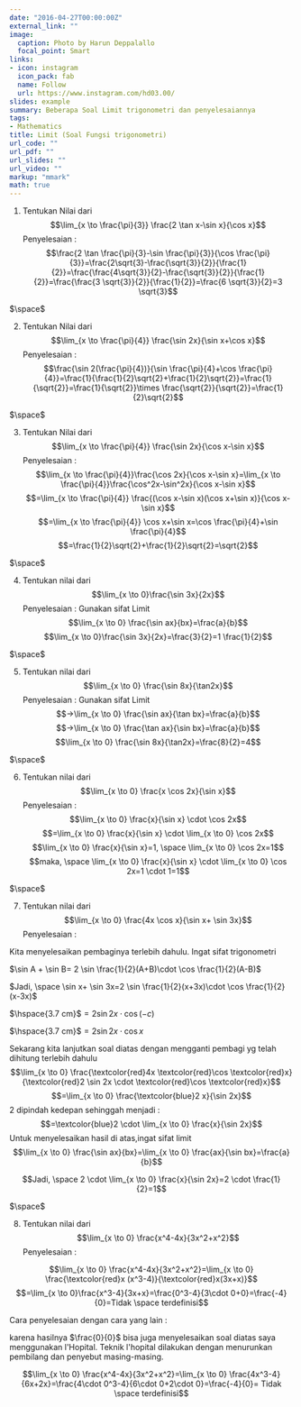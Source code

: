 ```yaml
---
date: "2016-04-27T00:00:00Z"
external_link: ""
image:
  caption: Photo by Harun Deppalallo
  focal_point: Smart
links:
- icon: instagram
  icon_pack: fab
  name: Follow
  url: https://www.instagram.com/hd03.00/
slides: example
summary: Beberapa Soal Limit trigonometri dan penyelesaiannya
tags:
- Mathematics
title: Limit (Soal Fungsi trigonometri)
url_code: ""
url_pdf: ""
url_slides: ""
url_video: ""
markup: "mmark"
math: true
---
```


1. Tentukan Nilai dari
$$\lim_{x \to \frac{\pi}{3}} \frac{2 \tan x-\sin x}{\cos x}$$
Penyelesaian :
$$\frac{2 \tan \frac{\pi}{3}-\sin \frac{\pi}{3}}{\cos \frac{\pi}{3}}=\frac{2\sqrt{3}-\frac{\sqrt{3}}{2}}{\frac{1}{2}}=\frac{\frac{4\sqrt{3}}{2}-\frac{\sqrt{3}}{2}}{\frac{1}{2}}=\frac{\frac{3 \sqrt{3}}{2}}{\frac{1}{2}}=\frac{6 \sqrt{3}}{2}=3 \sqrt{3}$$

$\space$

2. Tentukan Nilai dari
$$\lim_{x \to \frac{\pi}{4}} \frac{\sin 2x}{\sin x+\cos x}$$
Penyelesaian :
$$\frac{\sin 2(\frac{\pi}{4})}{\sin \frac{\pi}{4}+\cos \frac{\pi}{4}}=\frac{1}{\frac{1}{2}\sqrt{2}+\frac{1}{2}\sqrt{2}}=\frac{1}{\sqrt{2}}=\frac{1}{\sqrt{2}}\times \frac{\sqrt{2}}{\sqrt{2}}=\frac{1}{2}\sqrt{2}$$

$\space$

3. Tentukan Nilai dari
$$\lim_{x \to \frac{\pi}{4}} \frac{\sin 2x}{\cos x-\sin x}$$
Penyelesaian :
$$\lim_{x \to \frac{\pi}{4}}\frac{\cos 2x}{\cos x-\sin x}=\lim_{x \to \frac{\pi}{4}}\frac{\cos^2x-\sin^2x}{\cos x-\sin x}$$
$$=\lim_{x \to \frac{\pi}{4}} \frac{(\cos x-\sin x)(\cos x+\sin x)}{\cos x-\sin x}$$
$$=\lim_{x \to \frac{\pi}{4}} \cos x+\sin x=\cos \frac{\pi}{4}+\sin \frac{\pi}{4}$$
$$=\frac{1}{2}\sqrt{2}+\frac{1}{2}\sqrt{2}=\sqrt{2}$$

$\space$

4. Tentukan nilai dari
$$\lim_{x \to 0}\frac{\sin 3x}{2x}$$
Penyelesaian :
Gunakan sifat Limit $$\lim_{x \to 0} \frac{\sin ax}{bx}=\frac{a}{b}$$
$$\lim_{x \to 0}\frac{\sin 3x}{2x}=\frac{3}{2}=1 \frac{1}{2}$$

$\space$

5. Tentukan nilai dari
$$\lim_{x \to 0} \frac{\sin 8x}{\tan2x}$$
Penyelesaian :
Gunakan sifat Limit
$$->\lim_{x \to 0} \frac{\sin ax}{\tan bx}=\frac{a}{b}$$
$$->\lim_{x \to 0} \frac{\tan ax}{\sin bx}=\frac{a}{b}$$
$$\lim_{x \to 0} \frac{\sin 8x}{\tan2x}=\frac{8}{2}=4$$

$\space$

6. Tentukan nilai dari
$$\lim_{x \to 0} \frac{x \cos 2x}{\sin x}$$
Penyelesaian :
$$\lim_{x \to 0} \frac{x}{\sin x} \cdot \cos 2x$$
$$=\lim_{x \to 0} \frac{x}{\sin x} \cdot \lim_{x \to 0} \cos 2x$$
$$\lim_{x \to 0} \frac{x}{\sin x}=1, \space \lim_{x \to 0} \cos 2x=1$$
$$maka, \space \lim_{x \to 0} \frac{x}{\sin x} \cdot \lim_{x \to 0} \cos 2x=1 \cdot 1=1$$

$\space$

7. Tentukan nilai dari
$$\lim_{x \to 0} \frac{4x \cos x}{\sin x+ \sin 3x}$$
Penyelesaian :

Kita menyelesaikan pembaginya terlebih dahulu. Ingat sifat trigonometri

$\sin A + \sin B= 2 \sin \frac{1}{2}(A+B)\cdot \cos \frac{1}{2}(A-B)$

$Jadi, \space \sin x+ \sin 3x=2 \sin \frac{1}{2}(x+3x)\cdot \cos \frac{1}{2}(x-3x)$

$\hspace{3.7 cm}$$=2 \sin 2x \cdot \cos(-c)$

$\hspace{3.7 cm}$$=2 \sin 2x \cdot \cos x$

Sekarang kita lanjutkan soal diatas dengan mengganti pembagi yg telah dihitung terlebih dahulu
$$\lim_{x \to 0} \frac{\textcolor{red}4x \textcolor{red}\cos \textcolor{red}x}{\textcolor{red}2 \sin 2x \cdot \textcolor{red}\cos \textcolor{red}x}$$
$$=\lim_{x \to 0} \frac{\textcolor{blue}2 x}{\sin 2x}$$
2 dipindah kedepan sehinggah menjadi :
$$=\textcolor{blue}2 \cdot \lim_{x \to 0} \frac{x}{\sin 2x}$$
Untuk menyelesaikan hasil di atas,ingat sifat limit $$\lim_{x \to 0} \frac{\sin ax}{bx}=\lim_{x \to 0} \frac{ax}{\sin bx}=\frac{a}{b}$$

$$Jadi, \space 2 \cdot \lim_{x \to 0} \frac{x}{\sin 2x}=2 \cdot \frac{1}{2}=1$$

$\space$

8. Tentukan nilai dari 
$$\lim_{x \to 0} \frac{x^4-4x}{3x^2+x^2}$$
Penyelesaian :

$$\lim_{x \to 0} \frac{x^4-4x}{3x^2+x^2}=\lim_{x \to 0} \frac{\textcolor{red}x (x^3-4)}{\textcolor{red}x(3x+x)}$$$$=\lim_{x \to 0}\frac{x^3-4}{3x+x}=\frac{0^3-4}{3\cdot 0+0}=\frac{-4}{0}=Tidak \space terdefinisi$$

Cara penyelesaian dengan cara yang lain :

karena hasilnya $\frac{0}{0}$ bisa juga menyelesaikan soal diatas saya menggunakan l'Hopital. Teknik l'hopital dilakukan dengan menurunkan pembilang dan penyebut masing-masing.

$$\lim_{x \to 0} \frac{x^4-4x}{3x^2+x^2}=\lim_{x \to 0} \frac{4x^3-4}{6x+2x}=\frac{4\cdot 0^3-4}{6\cdot 0+2\cdot 0}=\frac{-4}{0}= Tidak \space terdefinisi$$





















